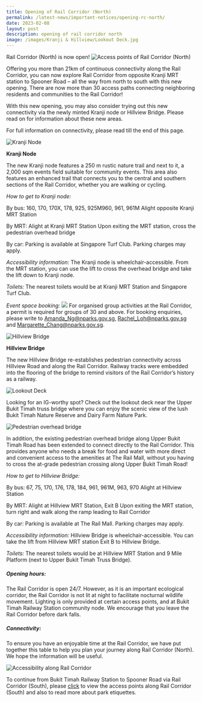 ```yaml
---
title: Opening of Rail Corridor (North)
permalink: /latest-news/important-notices/opening-rc-north/
date: 2023-02-08
layout: post
description: opening of rail corridor north
image: /images/Kranji & Hillview/Lookout Deck.jpg
---
```

Rail Corridor (North) is now open! 
![Access points of Rail Corridor (North)](/images/RC%20North/Rail%20Corridor%20Map_North_080223.jpg)

Offering you more than 21km of continuous connectivity along the Rail Corridor, you can now explore Rail Corridor from opposite Kranji MRT station to Spooner Road – all the way from north to south with this new opening. There are now more than 30 access paths connecting neighboring residents and communities to the Rail Corridor!

With this new opening, you may also consider trying out this new connectivity via the newly minted Kranji node or Hillview Bridge. Please read on for information about these new areas.

For full information on connectivity, please read till the end of this page.

![Kranji Node](/images/Kranji%20&amp;%20Hillview/Kranji%20Node%20with%20family.jpg)

**Kranji Node**

The new Kranji node features a 250 m rustic nature trail and next to it, a 2,000 sqm events field suitable for community events. This area also features an enhanced trail that connects you to the central and southern sections of the Rail Corridor, whether you are walking or cycling.

*How to get to Kranji node:*

By bus: 160, 170, 170X, 178, 925, 925M960, 961, 961M
Alight opposite Kranji MRT Station

By MRT: Alight at Kranji MRT Station
Upon exiting the MRT station, cross the pedestrian overhead bridge

By car: Parking is available at Singapore Turf Club. Parking charges may apply.

*Accessibility information:* 
The Kranji node is wheelchair-accessible. From the MRT station, you can use the lift to cross the overhead bridge and take the lift down to Kranji node.

*Toilets:* 
The nearest toilets would be at Kranji MRT Station and Singapore Turf Club.

*Event space booking:*
![](/images/Kranji%20&amp;%20Hillview/Kranji%20Node.jpg)
For organised group activities at the Rail Corridor, a permit is required for groups of 30 and above.
For booking enquiries, please write to [Amanda_Ng@nparks.gov.sg](Amanda_NG@nparks.gov.sg), [Rachel_Loh@nparks.gov.sg](Rachel_LOH@nparks.gov.sg) and [Margarette_Chang@nparks.gov.sg](Margarette_CHANG@nparks.gov.sg). 


![Hillview Bridge](/images/Kranji%20&amp;%20Hillview/Hillview%20Bridge.jpg)

**Hillview Bridge**

The new Hillview Bridge re-establishes pedestrian connectivity across Hillview Road and along the Rail Corridor. Railway tracks were embedded into the flooring of the bridge to remind visitors of the Rail Corridor’s history as a railway.

![Lookout Deck](/images/Kranji%20&amp;%20Hillview/Lookout%20Deck.jpg)

Looking for an IG-worthy spot? Check out the lookout deck near the Upper Bukit Timah truss bridge where you can enjoy the scenic view of the lush Bukit Timah Nature Reserve and Dairy Farm Nature Park.

![Pedestrian overhead bridge](/images/Kranji%20&%20Hillview/Overhead%20bridge.jpg)

In addition, the existing pedestrian overhead bridge along Upper Bukit Timah Road has been extended to connect directly to the Rail Corridor. This provides anyone who needs a break for food and water with more direct and convenient access to the amenities at The Rail Mall, without you having to cross the at-grade pedestrian crossing along Upper Bukit Timah Road!

*How to get to Hillview Bridge:*

By bus: 67, 75, 170, 176, 178, 184, 961, 961M, 963, 970
Alight at Hillview Station 

By MRT: Alight at Hillview MRT Station, Exit B
Upon exiting the MRT station, turn right and walk along the ramp leading to Rail Corridor

By car: Parking is available at The Rail Mall. Parking charges may apply.

*Accessibility information:*
Hillview Bridge is wheelchair-accessible. You can take the lift from Hillview MRT station Exit B to Hillview Bridge.

*Toilets:* 
The nearest toilets would be at Hillview MRT Station and 9 Mile Platform (next to Upper Bukit Timah Truss Bridge).


##### **Opening hours:**
The Rail Corridor is open 24/7. However, as it is an important ecological corridor, the Rail Corridor is not lit at night to facilitate nocturnal wildlife movement. Lighting is only provided at certain access points, and at Bukit Timah Railway Station community node. We encourage that you leave the Rail Corridor before dark falls.

##### **Connectivity:**

To ensure you have an enjoyable time at the Rail Corridor, we have put together this table to help you plan your journey along Rail Corridor (North). We hope the information will be useful.

![Accessibility along Rail Corridor](/images/Kranji%20&%20Hillview/BFA.jpg)

To continue from Bukit Timah Railway Station to Spooner Road via Rail Corridor (South), please [click](https://railcorridor.nparks.gov.sg/visit-rail-corridor/) to view the access points along Rail Corridor (South) and also to read more about park etiquettes.